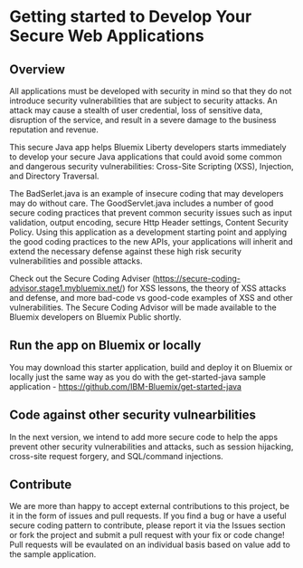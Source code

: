 # Getting started to Develop Your Secure Web Applications

## Overview
All applications must be developed with security in mind so that they do not introduce security vulnerabilities that are subject to security attacks. An attack may cause a stealth of user credential, loss of sensitive data, disruption of the service, and result in a severe damage to the business reputation and revenue.

This secure Java app helps Bluemix Liberty developers starts immediately to develop your secure Java applications that could avoid some common and dangerous security vulnerabilities: Cross-Site Scripting (XSS), Injection, and Directory Traversal.
			 
The BadSerlet.java is an example of insecure coding that may developers may do without care. The GoodServlet.java includes a number of good secure coding practices that prevent common security issues such as input validation, output encoding, secure Http Header settings, Content Security Policy. Using this application as a development starting point and applying the good coding practices to the new APIs, your applications will inherit and extend the necessary defense against these high risk security vulnerabilities and possible attacks.

Check out the Secure Coding Adviser (https://secure-coding-advisor.stage1.mybluemix.net/) for XSS lessons, the theory of XSS attacks and defense, and more bad-code vs good-code examples of XSS and other vulnerabilities. The Secure Coding Advisor will be made available to the Bluemix developers on Bluemix Public shortly. 

## Run the app on Bluemix or locally
	
You may download this starter application, build and deploy it on Bluemix or locally just the same way as you do with the get-started-java sample application - https://github.com/IBM-Bluemix/get-started-java						

## Code against other security vulnearbilities

In the next version, we intend to add more secure code to help the apps prevent other security vulnerabilities and attacks, such as session hijacking, cross-site request forgery, and SQL/command injections.

## Contribute

We are more than happy to accept external contributions to this project, be it in the form of issues and pull requests. If you find a bug or have a useful secure coding pattern to contribute, please report it via the Issues section or fork the project and submit a pull request with your fix or code change! Pull requests will be evaulated on an individual basis based on value add to the sample application.
